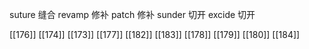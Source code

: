 




suture 缝合
revamp 修补
patch 修补
sunder 切开
excide 切开

[[176]]
[[174]]
[[173]]
[[177]]
[[182]]
[[183]]
[[178]]
[[179]]
[[180]]
[[184]]
